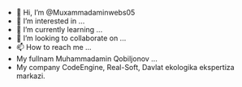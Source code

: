 - 👋 Hi, I’m @Muxammadaminwebs05
- 👀 I’m interested in ...
- 🌱 I’m currently learning ...
- 💞️ I’m looking to collaborate on ...
- 📫 How to reach me ...
- My fullnam Muhammadamin Qobiljonov ...
- My company CodeEngine, Real-Soft, Davlat ekologika ekspertiza markazi.

<!---
Muxammadaminwebs05/Muxammadaminwebs05 is a ✨ special ✨ repository because its `README.md` (this file) appears on your GitHub profile.
You can click the Preview link to take a look at your changes.
--->

